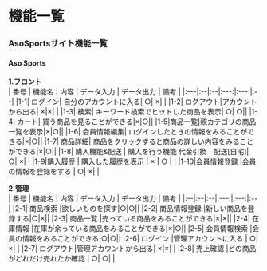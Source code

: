 # 機能一覧
### AsoSportsサイト機能一覧
#### Aso Sports
**1.フロント**  
 | 番号 | 機能名 | 内容 | データ入力 | データ出力 | 備考 |
 |:---|:--|:--|:---:|:---:|:--|
 |1-1| ログイン|  自分のアカウントに入る| ○| ×| |
 |1-2| ログアウト|アカウントから出る| ×|×| |
 |1-3| 検索| キーワード検索でヒットした商品を表示| ○| ○||
 |1-4| カート| 買う商品を見ることができる|×|○||
 |1-5|商品一覧|親カテゴリの商品一覧を表示|×|○||
 |1-6| 会員情報編集| ログインしたときの情報をみることができる|×|○||
 |1-7| 商品詳細| 商品をクリックすると商品の詳しい内容をみることができる|×|○||
 |1-8| 購入機能&配送 | 購入を行う機能 代金引換　配送[自宅]| ○| ×| |
 |1-9|購入履歴 | 購入した履歴を表示 | × | ○ | |
 |1-10|会員情報登録 |会員の情報を登録をする | ○| ×| |
 
 **2.管理**  
 | 番号 | 機能名 | 内容 | データ入力 | データ出力 | 備考 |
 |:--|:--|:--|:---:|:---:|:--|
 |2-1| 商品検索 |欲しいものを探す|○|○||
 |2-2| 商品情報登録 |新しい商品を登録する|○|×||
 |2-3| 商品一覧 |売っている商品をみることができる|×|×||
 |2-4| 在庫情報 |在庫が余っている商品をみることができる|×|○||
 |2-5| 会員情報検索 |会員の情報をみることができる|○|○||
 |2-6| ログイン |管理アカウントに入る | ○| ×| |
 |2-7| ログアウト|管理アカウントから出る| ×|×| |
 |2-8| 売上確認 |どの商品がどれだけ売れたか確認 | ○| ○| |

